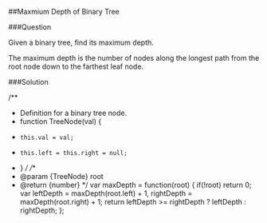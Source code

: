 ##Maxmium Depth of Binary Tree

###Question

Given a binary tree, find its maximum depth.

The maximum depth is the number of nodes along the longest path from the root node down to the farthest leaf node.

###Solution

/**
 * Definition for a binary tree node.
 * function TreeNode(val) {
 *     this.val = val;
 *     this.left = this.right = null;
 * }
 */
/**
 * @param {TreeNode} root
 * @return {number}
 */
var maxDepth = function(root) {
    if(!root) return 0;
    var leftDepth = maxDepth(root.left) + 1, rightDepth = maxDepth(root.right) + 1;
    return leftDepth >= rightDepth ? leftDepth : rightDepth;
};
